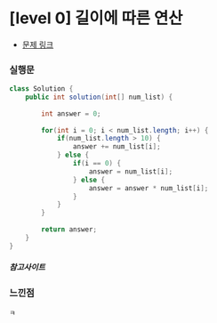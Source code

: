 # [level 0] 길이에 따른 연산

* [문제 링크](https://school.programmers.co.kr/learn/courses/30/lessons/181879)


### 실행문
```java
class Solution {
    public int solution(int[] num_list) {
        
        int answer = 0;
        
        for(int i = 0; i < num_list.length; i++) {
            if(num_list.length > 10) {
                answer += num_list[i];
            } else {
                if(i == 0) {
                    answer = num_list[i];    
                } else {
                    answer = answer * num_list[i];    
                }
            }
        }
        
        return answer;
    }
}
```


##### 참고사이트


### 느낀점
```
ㅋ
``` 